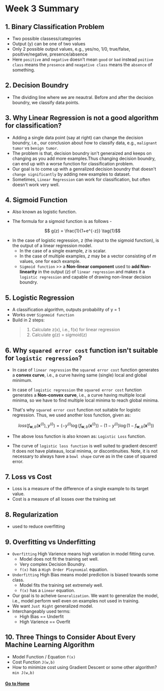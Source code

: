 # Week 3 Summary


## 1. Binary Classification Problem
- Two possible classess/categories
- Output (y) can be one of two values 
- Only 2 possible output values, e.g., yes/no, 1/0, true/false, positive/negative, presence/absence
- Here `positive` and `negative` doesn't mean `good` or `bad` instead `poitive class` means the `presence` and `neagative class` means the `absence` of something.

## 2. Decision Boundry
- The dividing line where we are neautral. Before and after the decision boundry, we classify data points. 

## 3. Why Linear Regression is not a good algorithm for classification?
- Adding a single data point (say at right) can change the decision boundry, i.e., our conclusion about how to classify data, e.g., `malignant tumor` vs `benign tumor`. 
- The problem is that, decision boundry isn't generaized and keeps on changing as you add more examples.Thus changing decision boundry, can end up with a worse function for classification problem.
- Our goal is to come up with a genralized decision boundry that doesn't `change significantly` by adding new examples to dataset.
- Sometimes, `Linear Regression` can work for classification, but often doesn't work very well.

## 4. Sigmoid Function
- Also known as logistic function.

- The formula for a sigmoid function is as follows -  

$$ g(z) = \frac{1}{1+e^{-z}} \tag{1}$$

- In the case of logistic regression, z (the input to the sigmoid function), is the output of a linear regression model. 
    - In the case of a single example, $z$ is scalar.
    - In the case of multiple examples, $z$ may be a vector consisting of $m$ values, one for each example.
    - `Sigmoid function` >> a **Non-linear component** used to **add Non-linearity** in the output (z) of `linear regression` and makes it a `logistic regression` and capable of drawing non-linear decision boundry.

## 5. Logistic Regression
- A classification algorithm, outputs probability of y = 1
- Works over `Signmoid function`
- Build in 2 steps:
    > 1. Calculate z(x), i.e., f(x) for linear regression 
    > 2. Calculate g(z) = sigmoid(z)

## 6. Why `squared error cost` function isn't suitable for `logistic regression`?
- In case of `linear regression` the `squared error cost` function generates a **convex curve**, i.e., a curve having same (single) local and global minimum.
- In case of `logistic regression` the `squared error cost` function generates a **Non-convex curve**, i.e., a curve having multiple local minima, so we have to find multiple local minima to reach global minima.
- That's why `squared error cost` function not suitable for logistic regression. Thus, we used another loss function, given as:

    $$loss(f_{\mathbf{w},b}(\mathbf{x}^{(i)}), y^{(i)}) = (-y^{(i)} \log\left(f_{\mathbf{w},b}\left( \mathbf{x}^{(i)} \right) \right) - \left( 1 - y^{(i)}\right) \log \left( 1 - f_{\mathbf{w},b}\left( \mathbf{x}^{(i)} \right) \right)$$

- The above loss function is also known as: `Logistic Loss` function.
- The curve of `logistic loss function` is well suited to gradient descent! It does not have plateaus, local minima, or discontinuities. Note, it is not necessary to always have a  `bowl shape` curve as in the case of squared error.

## 7. Loss vs Cost
- Loss is a measure of the difference of a single example to its target value.
- Cost is a measure of all losses over the training set

## 8. Regularization
- used to reduce overfitting

## 9. Overfitting vs Underfitting
- `Overfitting` High Varience means high variation in model fitting curve.
    - Model does not fit the training set well.
    - Very complex Decision Boundry.
    - `f(x)` has a `High Order Ploynomial` equation.
- `Underfitting` High Bias means model prediction is biased towards some class.
    - Model fits the training set extremely well.
    - `f(x)` has a `Linear` equation.
- Our goal is to acheive `Generalization`. We want to generalize the model, i.e., model perform well even on examples not used in training.
- We want `Just Right` generalized model.
- Interchangeably used terms:
    - High Bias == Underfit
    - High Varience == Overfit

## 10. Three Things to Consider About Every Machine Learning Algorithm
- Model Function / Equation `f(x)`
- Cost Function `J(w,b)`
- How to minimize cost using Gradient Descent or some other algorithm? `min J(w,b)`


#### [Go to Home](./README.md) 